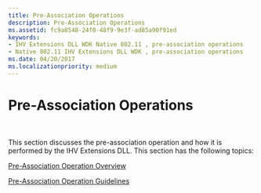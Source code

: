 ```yaml
---
title: Pre-Association Operations
description: Pre-Association Operations
ms.assetid: fc9a8548-24f0-48f9-9e3f-ad85a90f91ed
keywords:
- IHV Extensions DLL WDK Native 802.11 , pre-association operations
- Native 802.11 IHV Extensions DLL WDK , pre-association operations
ms.date: 04/20/2017
ms.localizationpriority: medium
---
```


# Pre-Association Operations




 

This section discusses the pre-association operation and how it is performed by the IHV Extensions DLL. This section has the following topics:

[Pre-Association Operation Overview](pre-association-operation-overview.md)

[Pre-Association Operation Guidelines](pre-association-operation-guidelines.md)

 

 





